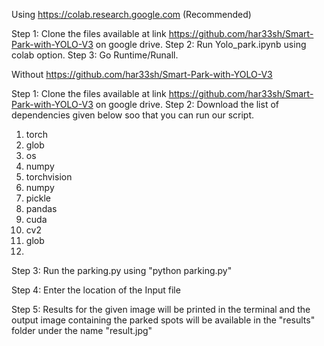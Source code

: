 

Using https://colab.research.google.com (Recommended)

Step 1: Clone the files available at link https://github.com/har33sh/Smart-Park-with-YOLO-V3 on google drive.
Step 2: Run Yolo_park.ipynb using colab option.
Step 3: Go Runtime/Runall.





Without https://github.com/har33sh/Smart-Park-with-YOLO-V3

Step 1: Clone the files available at link https://github.com/har33sh/Smart-Park-with-YOLO-V3 on google drive.
Step 2: Download the list of dependencies given below soo that you can run our script.
1) torch
2) glob
3) os
4) numpy
5) torchvision
6) numpy 
7) pickle
8) pandas
9) cuda
10) cv2
11) glob
12) 

Step 3: Run the parking.py using "python parking.py"

Step 4: Enter the location of the Input file

Step 5: Results for the given image will be printed in the terminal and the output image containing the parked spots will be available in the "results" folder under the name "result.jpg"



